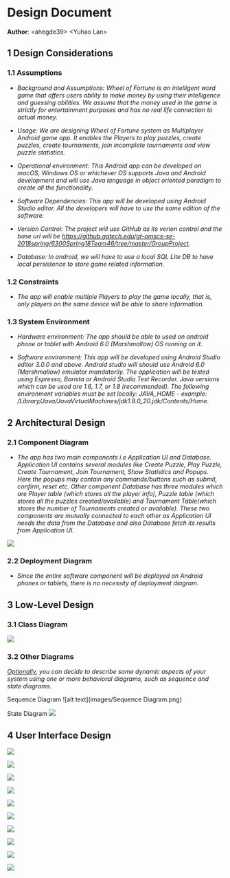 # Design Document

**Author**: \<ahegde39\> \<Yuhao Lan\>

## 1 Design Considerations

### 1.1 Assumptions

- *Background and Assumptions: Wheel of Fortune is an intelligent word game that offers users ability to make money by using their intelligence and guessing abilities. We assume that the money used in the game is strictly for entertainment purposes and has no real life connection to actual money.*

- *Usage:  We are designing Wheel of Fortune system as Multiplayer Android game app. It enables the Players to play puzzles, create puzzles, create tournaments, join incomplete tournaments and view puzzle statistics.*

- *Operational environment:  This Android app can be developed on macOS, Windows OS or whichever OS supports Java and Android development and will use Java language in object oriented paradigm to create all the functionality.*

- *Software Dependencies: This app will be developed using Android Studio editor. All the developers will have to use the same edition of the software.*

- *Version Control: The project will use GitHub as its verion control and the base url will be https://github.gatech.edu/gt-omscs-se-2018spring/6300Spring18Team46/tree/master/GroupProject.*

- *Database: In android, we will have to use a local SQL Lite DB to have local persistence to store game related information.*


### 1.2 Constraints

- *The app will enable multiple Players to play the game locally, that is, only players on the same device will be able to share information.*

### 1.3 System Environment

- *Hardware environment: The app should be able to used on android phone or tablet with Android 6.0 (Marshmallow) OS running on it.* 

- *Software environment: This app will be developed using Android Studio editor 3.0.0 and above. Android studio will should use Android 6.0 (Marshmallow) emulator mandatorily. The application will be tested using Espresso, Barista or Android Studio Test Recorder. Java versions which can be used are 1.6, 1.7, or 1.8 (recommended). The following environment variables must be set locally: JAVA_HOME - example: /Library/Java/JavaVirtualMachines/jdk1.8.0_20.jdk/Contents/Home.*


## 2 Architectural Design

### 2.1 Component Diagram

- *The app has two main components i.e Application UI and Database. Application UI contains several modules like Create Puzzle, Play Puzzle, Create Tournament, Join Tournament, Show Statistics and Popups. Here the popups may contain any commands/buttons such as submit, confirm, reset etc. Other component Database has three modules which are Player table (which stores all the player info), Puzzle table (which stores all the puzzles created/available) and Tournament Table(which stores the number of Tournaments created or available). These two components are mutually connected to each other as Application UI needs the data from the Database and also Database fetch its results from Application UI.*

![](images/ComponentDiagram.png)

### 2.2 Deployment Diagram

- *Since the entire software component will be deployed on Android phones or tablets, there is no necessity of deployment diagram.*

## 3 Low-Level Design

### 3.1 Class Diagram

![](images/design-team.png) 

### 3.2 Other Diagrams

*<u>Optionally</u>, you can decide to describe some dynamic aspects of your system using one or more behavioral diagrams, such as sequence and state diagrams.*

Sequence Diagram
![alt text](images/Sequence Diagram.png)

State Diagram
![](https://github.gatech.edu/gt-omscs-se-2018spring/6300Spring18Team46/blob/master/GroupProject/Docs/images/State%20Diagram%20-%20Puzzle%20Class.png)

## 4 User Interface Design


![](images/User_Interface_Design/Wheel_of_Fortune-01.png)

![](images/User_Interface_Design/Wheel_of_Fortune-02.png)

![](images/User_Interface_Design/Wheel_of_Fortune-03.png)

![](images/User_Interface_Design/Wheel_of_Fortune-04.png)

![](images/User_Interface_Design/Wheel_of_Fortune-05.png)

![](images/User_Interface_Design/Wheel_of_Fortune-06.png)

![](images/User_Interface_Design/Wheel_of_Fortune-07.png)

![](images/User_Interface_Design/Wheel_of_Fortune-08.png)

![](images/User_Interface_Design/Wheel_of_Fortune-09.png)

![](images/User_Interface_Design/Wheel_of_Fortune-10.png)


